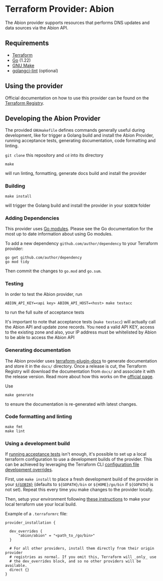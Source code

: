 # Terraform Provider: Abion

The Abion provider supports resources that performs DNS updates and data sources via the Abion API.  

## Requirements

* [Terraform](https://www.terraform.io/downloads)
* [Go](https://go.dev/doc/install) (1.22)
* [GNU Make](https://www.gnu.org/software/make/)
* [golangci-lint](https://golangci-lint.run/usage/install/#local-installation) (optional)

## Using the provider

Official documentation on how to use this provider can be found on the
[Terraform Registry](https://registry.terraform.io/providers/abion/abion/latest/docs).

## Developing the Abion Provider
The provided `GNUmakefile` defines commands generally useful during development,
like for trigger a Golang build and install the Abion Provider, running acceptance tests, generating documentation, code formatting and linting.

`git clone` this repository and `cd` into its directory
```shell
make 
```
will run linting, formatting, generate docs build and install the provider

### Building

```shell
make install 
```
will trigger the Golang build and install the provider in your `$GOBIN` folder

### Adding Dependencies

This provider uses [Go modules](https://github.com/golang/go/wiki/Modules).
Please see the Go documentation for the most up to date information about using Go modules.

To add a new dependency `github.com/author/dependency` to your Terraform provider:

```shell
go get github.com/author/dependency
go mod tidy
```

Then commit the changes to `go.mod` and `go.sum`.

### Testing

In order to test the Abion provider, run

```shell
ABION_API_KEY=<api key> ABION_API_HOST=<host> make testacc
```
to run the full suite of acceptance tests

It's important to note that acceptance tests (`make testacc`) will actually call the Abion API and update zone records. You need a valid API KEY, access to the existing zone and also, your IP address must be whitelisted by Abion to be able to access the Abion API

### Generating documentation

The Abion provider uses [terraform-plugin-docs](https://github.com/hashicorp/terraform-plugin-docs/)
to generate documentation and store it in the `docs/` directory.
Once a release is cut, the Terraform Registry will download the documentation from `docs/`
and associate it with the release version. Read more about how this works on the
[official page](https://www.terraform.io/registry/providers/docs).

Use 
```shell
make generate
``` 
to ensure the documentation is re-generated with latest changes.

### Code formatting and linting
```shell
make fmt
make lint
````

### Using a development build

If [running acceptance tests](#Testing) isn't enough, it's possible to set up a local terraform configuration
to use a development builds of the provider. This can be achieved by leveraging the Terraform CLI
[configuration file development overrides](https://www.terraform.io/cli/config/config-file#development-overrides-for-provider-developers).

First, use `make install` to place a fresh development build of the provider in your
[`${GOBIN}`](https://pkg.go.dev/cmd/go#hdr-Compile_and_install_packages_and_dependencies)
(defaults to `${GOPATH}/bin` or `${HOME}/go/bin` if `${GOPATH}` is not set). Repeat
this every time you make changes to the provider locally.

Then, setup your environment following [these instructions](https://www.terraform.io/plugin/debugging#terraform-cli-development-overrides)
to make your local terraform use your local build.

Example of a `.terraformrc` file:
```
provider_installation {

  dev_overrides {
      "abion/abion" = "<path_to_/go/bin>"
  }

  # For all other providers, install them directly from their origin provider
  # registries as normal. If you omit this, Terraform will _only_ use
  # the dev_overrides block, and so no other providers will be available.
  direct {}
}
```